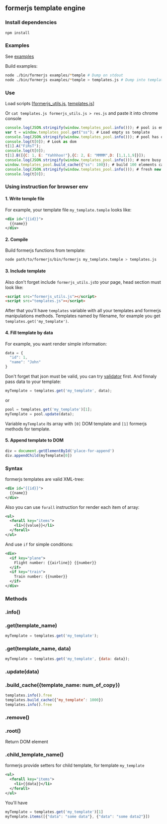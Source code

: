 ## formerjs template engine

### Install dependencies
```bash
npm install
```

### Examples

See [examples](examples/)

Build examples:
```bash
node ./bin/formerjs examples/*temple # Dump on stdout
node ./bin/formerjs examples/*temple > templates.js # Dump into templates.js
```

### Use

Load scripts [[formerjs_utils.js](formerjs_utils.js), [templates.js](templates.js)]

Or `cat templates.js formerjs_utils.js > res.js` and paste it into chrome console
```javascript
console.log(JSON.stringify(window.templates_pool.info())); # pool is empty
var t = window.templates_pool.get("ss"); # Load empty ss template
console.log(JSON.stringify(window.templates_pool.info())); # pool has one busy ss item
console.log(t[0]); # Look as dom
t[1].A("FiRsT");
console.log(t[0]);
t[1].B([{C: 1, E: "Yahhhoo!"},{C: 2, E: "MMMM",D: [1,1,1,9]}]);
console.log(JSON.stringify(window.templates_pool.info())); # more busy templates
window.templates_pool.build_cache({"ss": 100}); # build 100 elements cache for ss template
console.log(JSON.stringify(window.templates_pool.info())); # fresh new 100 ss items ready for action
console.log(t[0]);
```

### Using instruction for browser env
#### 1. Write temple file
For example, your template file `my_template.temple` looks like:
```xml
<div id="{{id}}">
  {{name}}
</div>
```

#### 2. Compile
Build formerjs functions from template:
```bash
node path/to/formerjs/bin/formerjs my_template.temple > templates.js
```

#### 3. Include template
Also don't forget include `formerjs_utils.js`to your page, head section must look like:
```html
<script src="formerjs_utils.js"></script>
<script src="templates.js"></script>
```
After that you'll have `templates` variable with all your templates and formerjs manipulations methods.
Templates named by filename, for example you get `templates.get('my_template')`.

#### 4. Fill template by data
For example, you want render simple information:
```js
data = {
  "id": 1,
  "name": "John"
}
```
Don't forget that json must be valid, you can try [validator](http://jsonlint.com/) first.
And finnaly pass data to your template:
```js
myTemplate = templates.get('my_template', data);
```
or
```js
pool = templates.get('my_template')[1];
myTemplate = pool.update(data);
```
Variable `myTemplate` its array with `[0]` DOM template and `[1]` formerjs methods for template.

#### 5. Append template to DOM

```js
div = document.getElementById('place-for-append')
div.appendChild(myTemplate[0])
```

### Syntax
formerjs templates are valid XML-tree:
```xml
<div id="{{id}}">
  {{name}}
</div>
```

Also you can use `forall` instruction for render each item of array:
```xml
<ul>
  <forall key="items">
    <li>{{value}}</li>
  </forall>
</ul>
```

And use `if` for simple conditions:
```xml
<div>
  <if key="plane">
    Flight number: {{airline}} {{number}}
  </if>
  <if key="train">
    Train number: {{number}}
  </if>
</div>
```

### Methods

### .info()

### .get(template_name)
```js
myTemplate = templates.get('my_template');
```

### .get(template_name, data)
```js
myTemplate = templates.get('my_template', {data: data});
```

### .update(data)

### .build_cache({template_name: num_of_copy})
```js
templates.info().free
templates.build_cache({‘my_template’: 1000})
templates.info().free
```

### .remove()
### .root()
Return DOM element

### .child_template_name()
formerjs provide setters for child template, for template `my_template`
```xml
<ul>
  <forall key="items">
    <li>{{data}}</li>
  </forall>
</ul>
```
You'll have
```js
myTemplate = templates.get('my_template')[1]
myTemplate.items([{"data": "some data"}, {"data": "some data2"}])
```
